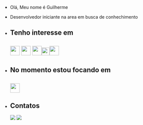 - Olá, Meu nome é Guilherme 
- Desenvolvedor iniciante na area em busca de conhechimento 
- <h2>Tenho interesse em <h2><img src="https://cdn.jsdelivr.net/gh/devicons/devicon/icons/csharp/csharp-original.svg" width="30"/>  <img src= "https://user-images.githubusercontent.com/98004114/153063342-3d136edc-6cbd-45a3-adbc-7a0404a8c851.png" width="30"/> <img src= "https://user-images.githubusercontent.com/98004114/153063595-09f9b016-cc94-4497-8d47-539486034323.png" width="30"/><img src= "https://user-images.githubusercontent.com/98004114/153063828-0caf80cc-e96e-431d-bf58-34c683bec6a5.png" width="25"/><img src= "https://user-images.githubusercontent.com/98004114/172477409-921752b0-3b80-43c7-9993-2b0463d51ab2.png" width="30"/>

- <h2>No momento estou focando em<h2><img src="https://cdn.jsdelivr.net/gh/devicons/devicon/icons/csharp/csharp-original.svg" width="30"/> 
- <h2>Contatos</h2>
  <div>
    <a href="mailto:joseguilhermesp@hotmail.com"><img><img src="https://img.shields.io/badge/Microsoft_Outlook-0078D4?style=for-the-badge&logo=microsoft-outlook&logoColor=white" style="max-width: 100%;"></a>   <a href="https://www.linkedin.com/in/josé-guilherme-sales-pereira-fernandes-08498222b/"><img><img src="https://img.shields.io/badge/-LinkedIn-%230077B5?style=for-the-badge&logo=linkedin&logoColor=white" style="max-width: 100%;"></a>
  
  </div>





